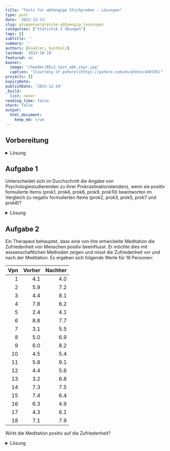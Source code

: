 ```yaml
---
title: "Tests für abhängige Stichproben - Lösungen" 
type: post
date: '2022-12-13' 
slug: gruppenvergleiche-abhaengig-loesungen 
categories: ["Statistik I Übungen"] 
tags: [] 
subtitle: ''
summary: '' 
authors: [koehler, buchholz] 
lastmod: '2023-10-18'
featured: no
banner:
  image: "/header/BSc2_test_abh_stpr.jpg"
  caption: "[Courtesy of pxhere](https://pxhere.com/en/photo/449195)"
projects: []
expiryDate: 
publishDate: '2023-12-24'
_build:
  list: never
reading_time: false
share: false
output:
  html_document:
    keep_md: true
---
```


## Vorbereitung

<details><summary>Lösung</summary>



Laden Sie zunächst den Datensatz `fb22` von der pandar-Website. Alternativ können Sie die fertige R-Daten-Datei [<i class="fas fa-download"></i> hier herunterladen](/daten/fb22.rda). Beachten Sie in jedem Fall, dass die [Ergänzungen im Datensatz](/lehre/statistik-i/gruppenvergleiche-abhaengig/#prep) vorausgesetzt werden. Die Bedeutung der einzelnen Variablen und ihre Antwortkategorien können Sie dem Dokument [Variablenübersicht](/lehre/statistik-i/variablen.pdf) entnehmen.

Prüfen Sie zur Sicherheit, ob alles funktioniert hat: 


```r
dim(fb22)
```

```
## [1] 159  47
```

```r
str(fb22)
```

```
## 'data.frame':	159 obs. of  47 variables:
##  $ prok1        : int  1 4 3 1 2 2 2 3 2 4 ...
##  $ prok2        : int  3 3 3 3 1 4 2 1 3 3 ...
##  $ prok3        : int  4 2 2 4 4 2 3 2 2 2 ...
##  $ prok4        : int  2 4 4 NA 3 2 2 3 3 4 ...
##  $ prok5        : int  3 1 2 4 2 3 3 3 4 2 ...
##  $ prok6        : int  4 4 4 3 1 2 2 3 2 4 ...
##  $ prok7        : int  3 2 2 4 2 3 3 3 3 3 ...
##  $ prok8        : int  3 4 3 4 4 2 3 3 4 2 ...
##  $ prok9        : int  1 4 4 2 1 1 2 2 3 4 ...
##  $ prok10       : int  3 4 3 2 1 3 1 4 1 4 ...
##  $ nr1          : int  1 1 4 2 1 1 1 5 2 1 ...
##  $ nr2          : int  3 2 5 4 5 4 3 5 4 4 ...
##  $ nr3          : int  5 1 5 4 1 3 3 5 5 4 ...
##  $ nr4          : int  4 2 5 4 2 4 4 5 3 5 ...
##  $ nr5          : int  4 2 5 4 2 3 4 5 4 4 ...
##  $ nr6          : int  3 1 5 3 2 1 1 5 2 4 ...
##  $ lz           : num  5.4 6 3 6 3.2 5.8 4.2 NA 5.4 4.6 ...
##  $ extra        : num  2.75 3.75 4.25 4 2.5 3 2.75 3.5 4.75 5 ...
##  $ vertr        : num  3.75 4.75 4.5 4.75 4.75 3 3.25 5 4.5 4.5 ...
##  $ gewis        : num  4.25 2.75 3.75 4.25 5 4.25 4 4.75 4.5 3 ...
##  $ neuro        : num  4.25 5 4 2.25 3.75 3.25 3 3.5 4 4.5 ...
##  $ intel        : num  4.75 4 5 4.75 3.5 3 4 4 5 4.25 ...
##  $ nerd         : num  2.67 4 4.33 3.17 4.17 ...
##  $ grund        : chr  "Interesse" "Allgemeines Interesse schon seit der Kindheit" "menschliche Kognition wichtig und rätselhaft; Interesse für Psychoanalyse; Schnittstelle zur Linguistik" "Psychoanalyse, Hilfsbereitschaft, Lebenserfahrung" ...
##  $ fach         : Factor w/ 5 levels "Allgemeine","Biologische",..: 5 4 1 4 2 NA 1 4 3 4 ...
##  $ ziel         : Factor w/ 4 levels "Wirtschaft","Therapie",..: 2 2 3 2 2 NA 1 2 2 2 ...
##  $ lerntyp      : num  1 1 1 1 1 NA 3 2 3 1 ...
##  $ geschl       : int  1 2 2 2 1 NA 2 1 1 1 ...
##  $ job          : int  1 2 1 1 1 NA 2 1 1 1 ...
##  $ ort          : int  1 1 1 2 2 NA 2 1 1 1 ...
##  $ ort12        : int  1 1 1 1 1 NA 1 1 1 1 ...
##  $ wohnen       : Factor w/ 4 levels "WG","bei Eltern",..: 2 2 3 4 2 NA 2 1 1 3 ...
##  $ uni1         : num  0 0 0 0 0 0 0 1 1 1 ...
##  $ uni2         : num  1 1 0 1 1 0 0 1 1 1 ...
##  $ uni3         : num  0 0 0 0 0 0 0 1 1 1 ...
##  $ uni4         : num  0 0 1 0 0 0 0 0 0 0 ...
##  $ geschl_faktor: Factor w/ 3 levels "weiblich","männlich",..: 1 2 2 2 1 NA 2 1 1 1 ...
##  $ prok2_r      : num  2 2 2 2 4 1 3 4 2 2 ...
##  $ prok3_r      : num  1 3 3 1 1 3 2 3 3 3 ...
##  $ prok5_r      : num  2 4 3 1 3 2 2 2 1 3 ...
##  $ prok7_r      : num  2 3 3 1 3 2 2 2 2 2 ...
##  $ prok8_r      : num  2 1 2 1 1 3 2 2 1 3 ...
##  $ prok_ges     : num  2 3.3 3.1 NA 2 2.1 2 2.8 2 3.3 ...
##  $ nr_ges       : num  3.33 1.5 4.83 3.5 2.17 ...
##  $ nr_ges_z     : num [1:159, 1] 0.0964 -2.1534 1.9372 0.3009 -1.3353 ...
##   ..- attr(*, "scaled:center")= num 3.25
##   ..- attr(*, "scaled:scale")= num 0.815
##  $ nerd_std     : num [1:159, 1] -0.7059 1.3395 1.8509 0.0611 1.5952 ...
##   ..- attr(*, "scaled:center")= num 3.13
##   ..- attr(*, "scaled:scale")= num 0.652
##  $ neuro_std    : num [1:159, 1] 0.869 1.912 0.521 -1.914 0.173 ...
##   ..- attr(*, "scaled:center")= num 3.63
##   ..- attr(*, "scaled:scale")= num 0.719
```

Der Datensatz besteht aus 159 Zeilen (Beobachtungen) und 47 Spalten (Variablen). Falls Sie bereits eigene Variablen erstellt haben, kann die Spaltenzahl natürlich abweichen.




Für die Beantwortung der Fragen werden einige Pakete benötigt, die wir bereits durchgeführt haben.


```r
library(psych)
library(car)
library(effsize)
```

</details>


## Aufgabe 1
Unterscheidet sich im Durchschnitt die Angabe von Psychologiestudierenden zu ihrer Prokrastinationstendenz, wenn sie positiv formulierte Items (prok1, prok4, prok6, prok9, prok10) beantworten im Vergleich zu negativ formulierten Items (prok2, prok3, prok5, prok7 und prok8)? 

<details><summary>Lösung</summary>


Die Skala "Prokrastination" soll bei hohen Werten eine höhere Prokrastinationstendenz darstellen. Um zu vergleichen, ob die Zustimmung je nach Itemformulierung (pos. vs. neg.) anders ausfällt, müssen wir die rekodierten Versionen der Variablen nehmen (wurde im Seminar bereits durchgeführt).

Anschließend bilden wir für jede Person ihren Mittelwert auf den positiv formulierten Items sowie ihren Mittelwert auf den negativ formulierten Items.


```r
# Skalenbildung
prokrast_pos <- fb22[, c('prok1', 'prok4',  'prok6',
                         'prok9', 'prok10')]
prokrast_pos$mean <- rowMeans(prokrast_pos,na.rm = T)

prokrast_neg <- fb22[, c('prok2_r', 'prok3_r',
                         'prok5_r', 'prok7_r',
                         'prok8_r')]
prokrast_neg$mean <- rowMeans(prokrast_neg,na.rm = T)
```

**Deskriptivstatistische Beantwortung der Fragestellung: grafisch**

Je ein Histogramm pro Skala, untereinander dargestellt, vertikale Linie für den jeweiligen Mittelwert

```r
par(mfrow=c(2,1), mar=c(3,2,2,0))
hist(prokrast_pos$mean, xlim=c(0,4), ylim=c(1,60), main="Prokrastinationstendenz positiv formulierte Items", xlab="", ylab="", las=1)
abline(v=mean(prokrast_pos$mean), lty=2, lwd=2)
hist(prokrast_neg$mean, xlim=c(0,4), ylim=c(1,60), main="Prokrastinationstendenz negativ formulierte Items", xlab="", ylab="", las=1)
abline(v=mean(prokrast_neg$mean), lty=2, lwd=2)
```

![](/lehre/statistik-i/gruppenvergleiche-abhaengig-loesungen_files/figure-html/unnamed-chunk-5-1.png)<!-- -->

```r
par(mfrow=c(1,1))
```

**Deskriptivstatistische Beantwortung der Fragestellung: statistisch**

```r
summary(prokrast_pos$mean)
```

```
##    Min. 1st Qu.  Median    Mean 3rd Qu.    Max. 
##   1.200   2.200   2.800   2.684   3.200   4.000
```

```r
summary(prokrast_neg$mean)
```

```
##    Min. 1st Qu.  Median    Mean 3rd Qu.    Max. 
##   1.200   2.000   2.400   2.323   2.600   4.000
```

```r
#alternativ
library(psych)
describe(prokrast_pos$mean)
```

```
##    vars   n mean   sd median trimmed  mad min max range skew kurtosis   se
## X1    1 159 2.68 0.64    2.8    2.68 0.59 1.2   4   2.8 0.09    -0.55 0.05
```

```r
describe(prokrast_neg$mean)
```

```
##    vars   n mean   sd median trimmed  mad min max range skew kurtosis   se
## X1    1 159 2.32 0.52    2.4    2.31 0.59 1.2   4   2.8 0.31     0.14 0.04
```

Mittelwert positiv (_M_ = 2.68, _SD_ = 0.64) ist deskriptiv höher als Mittelwert negativ (_M_ = 2.32, _SD_ = 0.52).

**Voraussetzungen für t-Test für abhängige Stichproben**

1. Die abhängige Variable ist intervallskaliert $\rightarrow$ ok
2. Die Messwerte innerhalb der Paare dürfen sich gegenseitig beeinflussen/voneinander abhängig sein; keine Abhängigkeiten zwischen den Messwertpaaren $\rightarrow$ ok
3. Die Differenzvariable _d_ muss in der Population normalverteilt sein $\rightarrow$ ab $n \ge 30$ gegeben, ansonsten grafische Prüfung oder Hintergrundwissen 

**Voraussetzungsprüfung: Normalverteilung von _d_**

```r
par(mar=c(3,3,3,0)) #ändern der Ränder (margins) des Plot-Fensters
difference <- prokrast_pos$mean-prokrast_neg$mean
hist(difference, 
     breaks = 15,
     xlim=c(-2,2), 
     ylim = c(0,1), 
     main="Verteilung der Differenzen", 
     xlab="Differenzen", ylab="", las=1,freq=F)
curve(dnorm(x, mean=mean(difference), sd=sd(difference)), col="blue", lwd=2, add=T)
```

![](/lehre/statistik-i/gruppenvergleiche-abhaengig-loesungen_files/figure-html/unnamed-chunk-8-1.png)<!-- -->

```r
par(mfrow=c(1,1)) #Zurücksetzen auf default
qqnorm(difference,las=1)
qqline(difference, col="blue")
```

![](/lehre/statistik-i/gruppenvergleiche-abhaengig-loesungen_files/figure-html/unnamed-chunk-8-2.png)<!-- -->

$\Rightarrow$ Differenzen sehen einigermaßen normalverteilt aus

**Hypothesen**

* Art des Effekts: Unterschiedshypothese  
* Richtung des Effekts: Ungerichtet $\rightarrow$ ungerichtete Hypothese
* Größe des Effekts: Unspezifisch  


Hypothesenpaar (inhaltlich):  
H0: Studierende geben in gleichem Ausmaß ihre Prokrastinationstendenz an, d.h. die Richtung der Itemformulierung ist irrelevant.

H1: Studierende geben nicht im gleichen Ausmaß ihre Prokrastinationstendenz an, d.h. die Richtung der Itemformulierung hat einen Einfluss.

Hypothesenpaar (statistisch):  

* $H_0$: $\mu_\text{positiv} = \mu_\text{negativ}$  bzw. $\mu_{d} = 0$
* $H_1$: $\mu_\text{positiv} \ne   \mu_\text{negativ}$  bzw. $\mu_{d} \ne 0$

**Spezifikation des Signifikanzniveaus**

$\alpha = .05$

**Durchführung des _t_-Tests für abhängige Stichproben in R**


```r
t.test(x = prokrast_pos$mean, y  = prokrast_neg$mean, 
       paired = T,                       # Stichproben sind abhängig
       alternative = "two.sided",        # ungerichtete Hypothese 
       conf.level = .95)                 # alpha = .05
```

```
## 
## 	Paired t-test
## 
## data:  prokrast_pos$mean and prokrast_neg$mean
## t = 8.7105, df = 158, p-value = 3.85e-15
## alternative hypothesis: true mean difference is not equal to 0
## 95 percent confidence interval:
##  0.2789052 0.4424784
## sample estimates:
## mean difference 
##       0.3606918
```



* Zur Erinnerung: _df_ bei _t_-test mit abhängigen Stichproben: _n_ - 1 
* _t_(0.05;158) = 8.71, _p_ < .001 $\rightarrow$ signifikant, H0 wird verworfen.

**Schätzung des standardisierten Populationseffekts**


```r
mean_d <- mean(difference)
sd.d.est <- sd(difference) #die geschätzte SD der Differenzen
d_prok <- mean_d/sd.d.est
d_prok
```

```
## [1] 0.6907852
```

$\Rightarrow$ Der standardisierte Populationseffekt beträgt _d2''_ = 0.69 und ist laut Konventionen nach Cohen (1988) groß. 

**Formales Berichten des Ergebnisses**

Es wurde untersucht, ob Psychologiestudierende in Anbhängigkeit der Itemformulierung in unterschiedlichem Maße angeben, dass sie prokrastinieren. Es findet sich deskriptiv ein Unterschied: Bei den positiv formulierten Items liegt der durchschnittliche Prokrastinationswert bei 2.68 (_SD_ = 0.64), während er bei negativ formulierten Items bei 2.32 (_SD_ = 0.52) liegt. 

Zur Beantwortung der Fragestellung wurde ein ungerichteter _t_-Test für abhängige Stichproben durchgeführt. Der Unterschied ist signifikant (_t_(158) = 8.71, _p_ < .001), somit wird die Nullhypothese verworfen. Die Itemformulierung scheint einen Einfluss auf die angegebene Prokrastinationstendenz zu haben. 

Dieser Einfluss ist nach dem standardisierten Populationseffekt von _d''_ = 0.69 groß.

Anmerkung: Hierbei ist zu bedenken, dass es neben der Richtung der Itemformulierung  natürlich noch andere (bei unserer Erhebung nicht kontrollierte) Eigenheiten der Items geben kann, die zu Unterschieden führen (z. B. wie extrem bzw. schwierig die Items formuliert sind). 

</details>


## Aufgabe 2
Ein Therapeut behauptet, dass eine von ihm entwickelte Meditation die Zufriedenheit von Menschen positiv beeinflusst. Er möchte dies mit wissenschaftlichen Methoden zeigen und misst die Zufriedenheit vor und nach der Meditation. Es ergeben sich folgende Werte für 18 Personen:   


| Vpn| Vorher| Nachher|
|---:|------:|-------:|
|   1|    4.1|     4.0|
|   2|    5.9|     7.2|
|   3|    4.4|     8.1|
|   4|    7.8|     6.2|
|   5|    2.4|     4.1|
|   6|    8.8|     7.7|
|   7|    3.1|     5.5|
|   8|    5.0|     6.9|
|   9|    6.0|     8.2|
|  10|    4.5|     5.4|
|  11|    5.8|     9.1|
|  12|    4.4|     5.6|
|  13|    3.2|     6.8|
|  14|    7.3|     7.5|
|  15|    7.4|     6.4|
|  16|    6.3|     4.9|
|  17|    4.3|     6.1|
|  18|    7.1|     7.9|

Wirkt die Meditation positiv auf die Zufriedenheit?

<details><summary>Lösung</summary>
**Datensatz generieren**

```r
dataMeditation <- data.frame(Vpn = 1:18, 
                             Vorher = c(4.1,5.9,4.4,7.8,2.4,8.8,3.1,5.0,6.0,4.5,5.8,4.4,3.2,7.3,7.4,6.3,4.3,7.1), 
                             Nachher = c(4.0,7.2,8.1,6.2,4.1,7.7,5.5,6.9,8.2,5.4,9.1,5.6,6.8,7.5,6.4,4.9,6.1,7.9))
```

**Deskriptivstatistische Beantwortung der Fragestellung: grafisch**

Histogramme (weil Intervallskalenqualität):
Je ein Histogramm pro Gruppe, untereinander dargestellt, vertikale Linie für den jeweiligen Mittelwert

```r
par(mfrow=c(2,1), mar=c(3,2,2,0))
hist(dataMeditation[, "Vorher"], xlim=c(0,10), ylim=c(1,6), main="Zufriedenheit vor der Meditation", xlab="", ylab="", las=1)
abline(v=mean(dataMeditation[, "Vorher"]), lty=2, lwd=2)
hist(dataMeditation[, "Nachher"], xlim=c(0,10), ylim=c(1,6), main="Zufriedenheit nach der Meditation", xlab="", ylab="", las=1)
abline(v=mean(dataMeditation[, "Nachher"]), lty=2, lwd=2)
```

![](/lehre/statistik-i/gruppenvergleiche-abhaengig-loesungen_files/figure-html/unnamed-chunk-14-1.png)<!-- -->

```r
par(mfrow=c(1,1))
```

**Deskriptivstatistische Beantwortung der Fragestellung: statistisch**

```r
summary(dataMeditation[, "Vorher"])
```

```
##    Min. 1st Qu.  Median    Mean 3rd Qu.    Max. 
##   2.400   4.325   5.400   5.433   6.900   8.800
```

```r
summary(dataMeditation[, "Nachher"])
```

```
##    Min. 1st Qu.  Median    Mean 3rd Qu.    Max. 
##   4.000   5.525   6.600   6.533   7.650   9.100
```

```r
#alternativ
library(psych)
describe(dataMeditation[, "Vorher"])
```

```
##    vars  n mean   sd median trimmed  mad min max range skew kurtosis   se
## X1    1 18 5.43 1.79    5.4    5.41 1.78 2.4 8.8   6.4 0.12    -1.14 0.42
```

```r
describe(dataMeditation[, "Nachher"])
```

```
##    vars  n mean   sd median trimmed  mad min max range  skew kurtosis   se
## X1    1 18 6.53 1.44    6.6    6.53 1.63   4 9.1   5.1 -0.14    -1.05 0.34
```

Mittelwert vorher (_M_ = 5.43, _SD_ = 1.79) ist deskriptiv niedriger als Mittelwert nachher (_M_ = 6.53, _SD_ = 1.44).

**Voraussetzungen für t-Test für abhängige Stichproben**

1. Die abhängige Variable ist intervallskaliert $\rightarrow$ ok
2. Die Messwerte innerhalb der Paare dürfen sich gegenseitig beeinflussen/voneinander abhängig sein; keine Abhängigkeiten zwischen den Messwertpaaren $\rightarrow$ ok
3. Die Differenzvariable _d_ muss in der Population normalverteilt sein $\rightarrow$ ab $n \ge 30$ gegeben, ansonsten grafische Prüfung oder Hintergrundwissen 

**Voraussetzungsprüfung: Normalverteilung von _d_**

```r
par(mar=c(3,3,3,0)) #ändern der Ränder (margins) des Plot-Fensters
difference2 <- dataMeditation[, "Vorher"]-dataMeditation[, "Nachher"]
hist(difference2, xlim=c(-6,4), main="Verteilung der Differenzen", xlab="Differenzen", ylab="", las=1,freq=F)
curve(dnorm(x, mean=mean(difference2), sd=sd(difference2)), col="blue", lwd=2, add=T)
```

![](/lehre/statistik-i/gruppenvergleiche-abhaengig-loesungen_files/figure-html/unnamed-chunk-17-1.png)<!-- -->

```r
par(mfrow=c(1,1)) #Zurücksetzen auf default
qqnorm(difference2,las=1)
qqline(difference2, col="blue")
```

![](/lehre/statistik-i/gruppenvergleiche-abhaengig-loesungen_files/figure-html/unnamed-chunk-17-2.png)<!-- -->

$\Rightarrow$ Differenzen sehen nicht normalverteilt aus

$\Rightarrow$ Durchführung des Wilcoxon-Tests für abhängige Stichproben, da die Voraussetzungen hierfür erfüllt sind.

**Hypothesen**

* Art des Effekts: Unterschiedshypothese  
* Richtung des Effekts: Gerichtet $\rightarrow$ gerichtete Hypothesen (Der Wissenschaftler erwartet eine positive Wirkung der Meditation auf die Zufriedenheit.) 
* Größe des Effekts: Unspezifisch  


Hypothesenpaar (inhaltlich):  
H0: Die Meditation wirkt sich nicht oder negativ auf die Zufriedenheit aus.

H1: Die Meditation wirkt sich positiv auf die Zufriedenheit aus.

Hypothesenpaar (statistisch):  

* $H_0$: $\eta_\text{vorher} \ge \eta_\text{nachher}$  bzw. $\mu_{d} \ge 0$
* $H_1$: $\eta_\text{vorher} <   \eta_\text{nachher}$  bzw. $\mu_{d} < 0$

**Spezifikation des Signifikanzniveaus**

$\alpha = .05$

**Inferenzstatistik: Wilcoxon-Test für abhängige Stichproben**

```r
wilcox.test(x = dataMeditation[, "Vorher"], y  = dataMeditation[, "Nachher"], # die beiden abhängigen Gruppen
       paired = T,                       # Stichproben sind abhängig
       alternative = "less",             # gerichtete Hypothese -> einseitige Testung
       conf.level = .95)                 # alpha = .05
```

```
## 
## 	Wilcoxon signed rank exact test
## 
## data:  dataMeditation[, "Vorher"] and dataMeditation[, "Nachher"]
## V = 31, p-value = 0.007965
## alternative hypothesis: true location shift is less than 0
```



$\Rightarrow$ _V_ = 31, _p_ < .01 $\rightarrow$ H0 wird verworfen.


**Formales Berichten des Ergebnisses**

Es wurde in einer Wiederholungsmessung untersucht, ob sich Meditation auf Zufriedenheit auswirkt. Zunächst findet sich deskriptiv ein Unterschied: Vor der Meditation liegt der durchschnittliche Zufriedenheitswert bei 5.43 (_SD_ = 1.79), während er nach der Meditation bei 6.53 (_SD_ = 1.44) liegt. 

Da die Differenzen nicht normalverteilt waren, wurde ein gerichteter Wilcoxon-Test für abhängige Stichproben durchgeführt. Der Unterschied wurde bei einem Signifikanzniveau von alpha = .05 signifikant (_V_ = 31, _p_ < .01). Somit wird die Nullhypothese verworfen. Die Meditation hat einen positiven Einfluss auf die Zufriedenheit.


</details>
